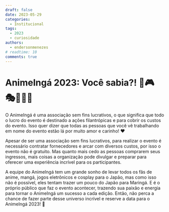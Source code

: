 ```yaml
---
draft: false
date: 2023-05-29
categories:
  - Institucional
tags:
  - 2023
  - curiosidade
authors:
  - endersonmenezes
# readtime: 10
comments: true
---
```


# AnimeIngá 2023: Você sabia?! 🎌🎮🎭🤖👥🎉

O AnimeIngá é uma associação sem fins lucrativos, o que significa que todo o lucro do evento é destinado a ações filantrópicas e para cobrir os custos do evento. Isso quer dizer que todas as pessoas que você vê trabalhando em nome do evento estão lá por muito amor e carinho! ❤️

Apesar de ser uma associação sem fins lucrativos, para realizar o evento é necessário contratar fornecedores e arcar com diversos custos, por isso o evento não é gratuito. Mas quanto mais cedo as pessoas comprarem seus ingressos, mais coisas a organização pode divulgar e preparar para oferecer uma experiência incrível para os participantes.

A equipe do AnimeIngá tem um grande sonho de levar todos os fãs de anime, mangá, jogos eletrônicos e cosplay para o Japão, mas como isso não é possível, eles tentam trazer um pouco do Japão para Maringá. E é o próprio público que faz o evento acontecer, trazendo sua paixão e energia para tornar o AnimeIngá um sucesso a cada edição. Então, não perca a chance de fazer parte desse universo incrível e reserve a data para o AnimeIngá 2023! 🎉
